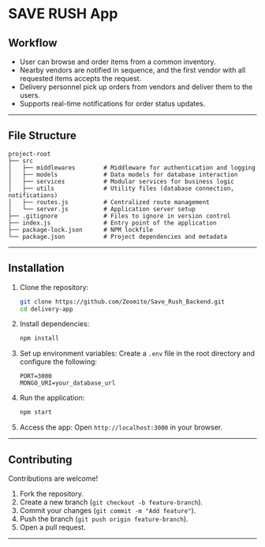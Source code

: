 
# SAVE RUSH App

## Workflow
- User can browse and order items from a common inventory.
- Nearby vendors are notified in sequence, and the first vendor with all requested items accepts the request.
- Delivery personnel pick up orders from vendors and deliver them to the users.
- Supports real-time notifications for order status updates.

---

## File Structure
```
project-root
├── src
│   ├── middlewares        # Middleware for authentication and logging
│   ├── models             # Data models for database interaction
│   ├── services           # Modular services for business logic
│   ├── utils              # Utility files (database connection, notifications)
│   ├── routes.js          # Centralized route management
│   └── server.js          # Application server setup
├── .gitignore             # Files to ignore in version control
├── index.js               # Entry point of the application
├── package-lock.json      # NPM lockfile
└── package.json           # Project dependencies and metadata
```

---

## Installation

1. Clone the repository:
   ```bash
   git clone https://github.com/Zeomite/Save_Rush_Backend.git
   cd delivery-app
   ```

2. Install dependencies:
   ```bash
   npm install
   ```

3. Set up environment variables:
   Create a `.env` file in the root directory and configure the following:
   ```env
   PORT=3000
   MONGO_URI=your_database_url
   ```

4. Run the application:
   ```bash
   npm start
   ```

5. Access the app:
   Open `http://localhost:3000` in your browser.

---

## Contributing

Contributions are welcome!  
1. Fork the repository.  
2. Create a new branch (`git checkout -b feature-branch`).  
3. Commit your changes (`git commit -m "Add feature"`).  
4. Push the branch (`git push origin feature-branch`).  
5. Open a pull request.

---
